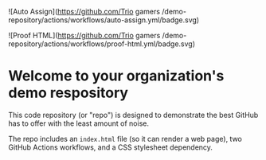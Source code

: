 ![Auto Assign](https://github.com/Trio gamers /demo-repository/actions/workflows/auto-assign.yml/badge.svg)

![Proof HTML](https://github.com/Trio gamers /demo-repository/actions/workflows/proof-html.yml/badge.svg)

# Welcome to your organization's demo respository
This code repository (or "repo") is designed to demonstrate the best GitHub has to offer with the least amount of noise.

The repo includes an `index.html` file (so it can render a web page), two GitHub Actions workflows, and a CSS stylesheet dependency.
